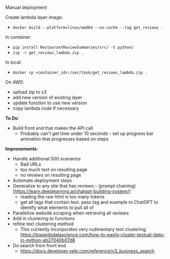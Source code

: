 Manual deployment

Create lambda layer image:
* `docker build --platform=linux/amd64 --no-cache --tag get_reviews .`

In container:
* `pip install RestaurantReviewSummaries/src/ -t python/`
* `zip -r get_reviews_lambda.zip .`

In local:
* `docker cp <container_id>:/var/task/get_reviews_lambda.zip .`

On AWS: 
* upload zip to s3
* add new version of existing layer
* update function to use new version
* copy lambda code if necessary

**To Do**:

* Build front end that makes the API call
  * Probably can't get time under 10 seconds - set up progress bar animation that progresses based on steps

**Improvements**:
* Handle additional 500 scenarios
  * Bad URLs
  * too much text on resulting page
  * no reviews on resulting page
* Automate deployment steps
* Generalize to any site that has reviews - (prompt chaining)[https://learn.deeplearning.ai/chatgpt-building-system/]
  * reading the raw html is too many tokens
  * get all tags that contain text. pass tag and example to ChatGPT to identify what elements to pull all of 
* Parallelize website scraping when retrieving all reviews
* Add in clustering to functions
* refine text clustering method 
  * This currently incorporates very rudimentary text clustering https://towardsdatascience.com/how-to-easily-cluster-textual-data-in-python-ab27040b07d8
* Do search from front end
  * https://docs.developer.yelp.com/reference/v3_business_search
